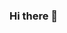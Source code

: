 ### Hi there 👋

<!--
**bbsonjohn/bbsonjohn** is a ✨ _special_ ✨ repository because its `README.md` (this file) appears on your GitHub profile.

Here are some ideas to get you started:

- 🔭 I’m a physics PhD graduate at Brown University. 
- 🌱 I’m interested in machine learning, mathematical method in solve market/industry problems.
- 💬 If are interested in physics, ask me about theoretical physics / Astrophysics / Cosmology.
- 📫 How to reach me: shing_chau_leung@alumni.brown.edu
- ⚡ Fun fact: Water is blue
